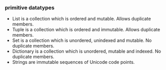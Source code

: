 ### primitive datatypes

- List is a collection which is ordered and mutable. Allows duplicate members.
- Tuple is a collection which is ordered and immutable. Allows duplicate members.
- Set is a collection which is unordered, unindexed and mutable. No duplicate members.
- Dictionary is a collection which is unordered, mutable and indexed. No duplicate members.
- Strings are immutable sequences of Unicode code points.
